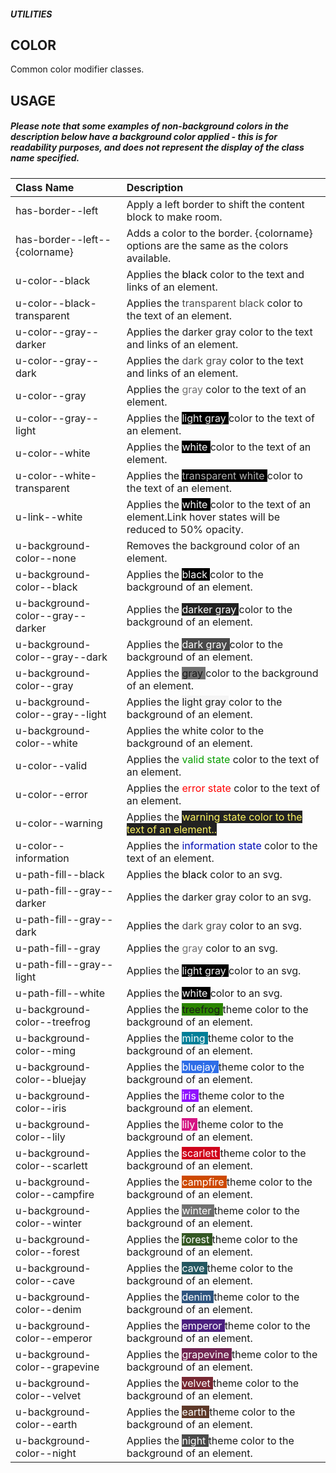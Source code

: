 ##### UTILITIES
## COLOR
Common color modifier classes.

## USAGE
##### Please note that some examples of non-background colors in the description below have a background color applied - this is for readability purposes, and does not represent the display of the class name specified.





|Class Name|Description|
|:---------|:---------|
|has-border--left|Apply a left border to shift the content block to make room.|
|has-border--left--{colorname}|Adds a color to the border. {colorname} options are the same as the colors available.|
|u-color--black|Applies the <span style="color:#000"> black </span> color to the text and links of an element.|
|u-color--black-transparent|Applies the  <span style="color:rgba(0,0,0,.7)"> transparent black </span> color to the text of an element.|
|u-color--gray--darker|Applies the <span style="color:#222">  darker gray </span> color to the text and links of an element.|
|u-color--gray--dark|Applies the <span style="color:#4a4a4a">  dark gray </span> color to the text and links of an element.|
|u-color--gray|Applies the <span style="color:#717171"> gray </span> color to the text of an element.|
|u-color--gray--light|Applies the <span style="color:#f5f5f5;background:#000"> light  gray </span> color to the text of an element.|
|u-color--white|Applies the <span style="color:#fff;background:#000"> white </span> color to the text of an element.|
|u-color--white-transparent|Applies the <span style="color:rgba(255,255,255,.7);background:#000"> transparent white </span> color to the text of an element.|
|u-link--white|Applies the <span style="color:#fff;background:#000"> white </span> color to the text of an element.Link hover states will be reduced to 50% opacity.|
|u-background-color--none|Removes the background color of an element.|
|u-background-color--black|Applies the <span style="color:#fff;background:#000"> black </span> color to the background of an element.|
|u-background-color--gray--darker|Applies the <span style="color:#fff;background:#222"> darker gray </span> color to the background of an element.|
|u-background-color--gray--dark|Applies the <span style="color:#fff;background:#4a4a4a"> dark gray </span> color to the background of an element.|
|u-background-color--gray|Applies the <span style="background:#717171"> gray </span> color to the background of an element.|
|u-background-color--gray--light|Applies the <span style="background:#f5f5f5"> light gray </span> color to the background of an element.|
|u-background-color--white|Applies the <span style="background:#fff"> white </span> color to the background of an element.|
|u-color--valid|Applies the <span style="color:#089e00"> valid state </span> color to the text of an element.|
|u-color--error|Applies the <span style="color:red"> error state </span> color to the text of an element.|
|u-color--warning|Applies the <span style="color:#fff664;background:#222"> warning state color to the text of an element..|
|u-color--information|Applies the <span style="color:#000db5">information state </span>color to the text of an element.|
|u-path-fill--black|Applies the <span style="color:#000"> black </span> color to an svg.|
|u-path-fill--gray--darker|Applies the <span style="color:#222"> darker gray </span> color to an svg.|
|u-path-fill--gray--dark|Applies the <span style="color:#4a4a4a"> dark gray </span> color to an svg.|
|u-path-fill--gray|Applies the <span style="color:#717171"> gray </span> color to an svg.|
|u-path-fill--gray--light|Applies the <span style="background:#000;color:#f5f5f5">light gray </span> color to an svg.|
|u-path-fill--white|Applies the <span style="background:#000;color:#fff"> white  </span> color to an svg.|
|u-background-color--treefrog|Applies the <span style="background:#2b8500"> treefrog </span> theme color to the background of an element.|
|u-background-color--ming|Applies the <span style="background:#007f98;color:#fff"> ming </span> theme color to the background of an element.|
|u-background-color--bluejay|Applies the <span style="background:#2e6de7;color:#fff"> bluejay </span> theme color to the background of an element.|
|u-background-color--iris|Applies the <span style="background:#9013fe;color:#fff"> iris </span> theme color to the background of an element.|
|u-background-color--lily|Applies the <span style="background:#d41583;color:#fff"> lily </span> theme color to the background of an element.|
|u-background-color--scarlett|Applies the <span style="background:#d0021b;color:#fff"> scarlett </span> theme color to the background of an element.|
|u-background-color--campfire|Applies the <span style="background:#cd4900;color:#fff"> campfire </span> theme color to the background of an element.|
|u-background-color--winter|Applies the <span style="background:#717171;color:#fff"> winter </span> theme color to the background of an element.|
|u-background-color--forest|Applies the <span style="background:#355724;color:#fff"> forest </span> theme color to the background of an element.|
|u-background-color--cave|Applies the <span style="background:#255760;color:#fff"> cave </span> theme color to the background of an element.|
|u-background-color--denim|Applies the <span style="background:#2f557f;color:#fff"> denim </span> theme color to the background of an element.|
|u-background-color--emperor|Applies the <span style="background:#4b207f;color:#fff"> emperor </span> theme color to the background of an element.|
|u-background-color--grapevine|Applies the <span style="background:#712551;color:#fff"> grapevine </span> theme color to the background of an element.|
|u-background-color--velvet|Applies the <span style="background:#782832;color:#fff"> velvet </span> theme color to the background of an element.|
|u-background-color--earth|Applies the <span style="background:#5e3929;color:#fff"> earth </span> theme color to the background of an element.|
|u-background-color--night|Applies the <span style="background:#4a4a4a;color:#fff"> night </span> theme color to the background of an element.|
